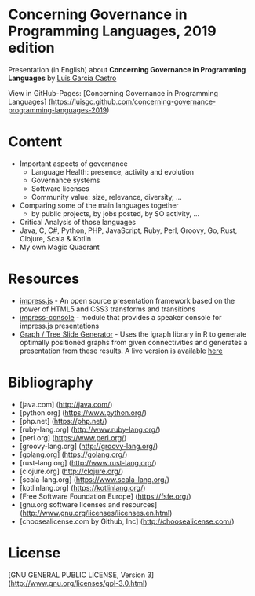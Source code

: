 Concerning Governance in Programming Languages, 2019 edition
====

Presentation (in English) about **Concerning Governance in Programming Languages** by [Luis García Castro](https://github.com/LuisGC)

View in GitHub-Pages: [Concerning Governance in Programming Languages] (https://luisgc.github.com/concerning-governance-programming-languages-2019)

# Content

+ Important aspects of governance
  - Language Health: presence, activity and evolution
  - Governance systems
  - Software licenses
  - Community value: size, relevance, diversity, ...
+ Comparing some of the main languages together
  - by public projects, by jobs posted, by SO activity, ...
+ Critical Analysis of those languages
 + Java, C, C#, Python, PHP, JavaScript, Ruby, Perl, Groovy, Go, Rust, Clojure, Scala & Kotlin
+ My own Magic Quadrant

# Resources

* [impress.js](https://github.com/bartaz/impress.js) - An open source presentation framework based on the power of HTML5 and CSS3 transforms and transitions
* [impress-console](https://github.com/regebro/impress-console) - module that provides a speaker console for impress.js presentations
* [Graph / Tree Slide Generator](http://4quantOSS.github.io/shiny-impress.js) - Uses the igraph library in R to generate optimally positioned graphs from given connectivities and generates a presentation from these results. A live version is available [here](https://4quant.shinyapps.io/gimpress/)

# Bibliography

* [java.com] (http://java.com/)
* [python.org] (https://www.python.org/)
* [php.net] (https://php.net/)
* [ruby-lang.org] (http://www.ruby-lang.org/)
* [perl.org] (https://www.perl.org/)
* [groovy-lang.org] (http://groovy-lang.org/)
* [golang.org] (https://golang.org/)
* [rust-lang.org] (http://www.rust-lang.org/)
* [clojure.org] (http://clojure.org/)
* [scala-lang.org] (https://www.scala-lang.org/)
* [kotlinlang.org] (https://kotlinlang.org/)
* [Free Software Foundation Europe] (https://fsfe.org/)
* [gnu.org software licenses and resources] (http://www.gnu.org/licenses/licenses.en.html)
* [choosealicense.com by Github, Inc] (http://choosealicense.com/)

# License

[GNU GENERAL PUBLIC LICENSE, Version 3] (http://www.gnu.org/licenses/gpl-3.0.html)
